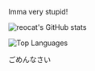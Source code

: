 Imma very stupid! 

![reocat's GitHub stats](https://github-readme-stats.vercel.app/api?username=reocat&show_icons=true&theme=radical)

![Top Languages](https://github-readme-stats.vercel.app/api/top-langs/?username=reocat&layout=compact&theme=radical)

ごめんなさい
